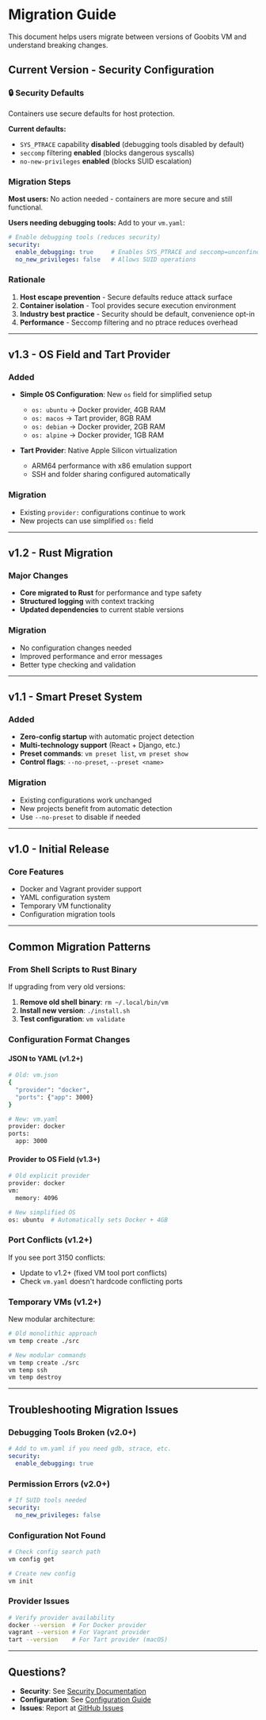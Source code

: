 # Migration Guide

This document helps users migrate between versions of Goobits VM and understand breaking changes.

## Current Version - Security Configuration

### 🔒 Security Defaults

Containers use secure defaults for host protection.

**Current defaults:**
- `SYS_PTRACE` capability **disabled** (debugging tools disabled by default)
- `seccomp` filtering **enabled** (blocks dangerous syscalls)
- `no-new-privileges` **enabled** (blocks SUID escalation)

### Migration Steps

**Most users:** No action needed - containers are more secure and still functional.

**Users needing debugging tools:** Add to your `vm.yaml`:

```yaml
# Enable debugging tools (reduces security)
security:
  enable_debugging: true     # Enables SYS_PTRACE and seccomp=unconfined
  no_new_privileges: false   # Allows SUID operations
```

### Rationale

1. **Host escape prevention** - Secure defaults reduce attack surface
2. **Container isolation** - Tool provides secure execution environment
3. **Industry best practice** - Security should be default, convenience opt-in
4. **Performance** - Seccomp filtering and no ptrace reduces overhead

---

## v1.3 - OS Field and Tart Provider

### Added
- **Simple OS Configuration**: New `os` field for simplified setup
  - `os: ubuntu` → Docker provider, 4GB RAM
  - `os: macos` → Tart provider, 8GB RAM
  - `os: debian` → Docker provider, 2GB RAM
  - `os: alpine` → Docker provider, 1GB RAM

- **Tart Provider**: Native Apple Silicon virtualization
  - ARM64 performance with x86 emulation support
  - SSH and folder sharing configured automatically

### Migration
- Existing `provider:` configurations continue to work
- New projects can use simplified `os:` field

---

## v1.2 - Rust Migration

### Major Changes
- **Core migrated to Rust** for performance and type safety
- **Structured logging** with context tracking
- **Updated dependencies** to current stable versions

### Migration
- No configuration changes needed
- Improved performance and error messages
- Better type checking and validation

---

## v1.1 - Smart Preset System

### Added
- **Zero-config startup** with automatic project detection
- **Multi-technology support** (React + Django, etc.)
- **Preset commands**: `vm preset list`, `vm preset show`
- **Control flags**: `--no-preset`, `--preset <name>`

### Migration
- Existing configurations work unchanged
- New projects benefit from automatic detection
- Use `--no-preset` to disable if needed

---

## v1.0 - Initial Release

### Core Features
- Docker and Vagrant provider support
- YAML configuration system
- Temporary VM functionality
- Configuration migration tools

---

## Common Migration Patterns

### From Shell Scripts to Rust Binary
If upgrading from very old versions:

1. **Remove old shell binary**: `rm ~/.local/bin/vm`
2. **Install new version**: `./install.sh`
3. **Test configuration**: `vm validate`

### Configuration Format Changes

#### JSON to YAML (v1.2+)
```bash
# Old: vm.json
{
  "provider": "docker",
  "ports": {"app": 3000}
}

# New: vm.yaml
provider: docker
ports:
  app: 3000
```

#### Provider to OS Field (v1.3+)
```bash
# Old explicit provider
provider: docker
vm:
  memory: 4096

# New simplified OS
os: ubuntu  # Automatically sets Docker + 4GB
```

### Port Conflicts (v1.2+)
If you see port 3150 conflicts:
- Update to v1.2+ (fixed VM tool port conflicts)
- Check `vm.yaml` doesn't hardcode conflicting ports

### Temporary VMs (v1.2+)
New modular architecture:
```bash
# Old monolithic approach
vm temp create ./src

# New modular commands
vm temp create ./src
vm temp ssh
vm temp destroy
```

---

## Troubleshooting Migration Issues

### Debugging Tools Broken (v2.0+)
```yaml
# Add to vm.yaml if you need gdb, strace, etc.
security:
  enable_debugging: true
```

### Permission Errors (v2.0+)
```yaml
# If SUID tools needed
security:
  no_new_privileges: false
```

### Configuration Not Found
```bash
# Check config search path
vm config get

# Create new config
vm init
```

### Provider Issues
```bash
# Verify provider availability
docker --version  # For Docker provider
vagrant --version # For Vagrant provider
tart --version    # For Tart provider (macOS)
```

---

## Questions?

- **Security**: See [Security Documentation](docs/user-guide/security.md)
- **Configuration**: See [Configuration Guide](docs/user-guide/configuration.md)
- **Issues**: Report at [GitHub Issues](https://github.com/goobits/vm/issues)